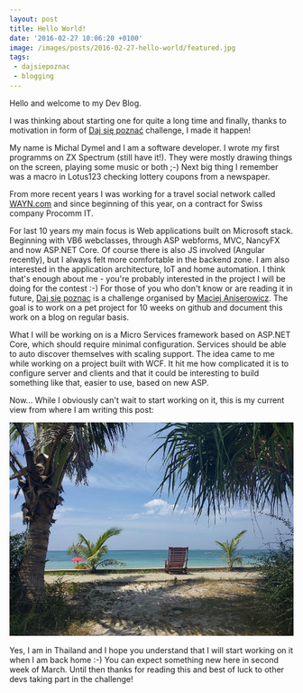 ```yaml
---
layout: post
title: Hello World!
date: '2016-02-27 10:06:20 +0100'
image: /images/posts/2016-02-27-hello-world/featured.jpg
tags: 
 - dajsiepoznac
 - blogging
---
```

Hello and welcome to my Dev Blog.

I was thinking about starting one for quite a long time and finally, thanks to motivation in form of [Daj się poznać](http://dajsiepoznac.pl) challenge, I made it happen!

My name is Michal Dymel and I am a software developer. I wrote my first programms on ZX Spectrum (still have it!). They were mostly drawing things on the screen, playing some music or both ;-) Next big thing I remember was a macro in Lotus123 checking lottery coupons from a newspaper.


From more recent years I was working for a travel social network called [WAYN.com](http://www.wayn.com) and since beginning of this year, on a contract for Swiss company Procomm IT.

For last 10 years my main focus is Web applications built on Microsoft stack. Beginning with VB6 webclasses, through ASP webforms, MVC, NancyFX and now ASP.NET Core. Of course there is also JS involved (Angular recently), but I always felt more comfortable in the backend zone. I am also interested in the application architecture, IoT and home automation.
I think that's enough about me - you're probably interested in the project I will be doing for the contest :-) For those of you who don't know or are reading it in future, [Daj się poznac](http://dajsiepoznac.pl) is a challenge organised by [Maciej Aniserowicz](http://devstyle.pl/). The goal is to work on a pet project for 10 weeks on github and document this work on a blog on regular basis.

What I will be working on is a Micro Services framework based on ASP.NET Core, which should require minimal configuration. Services should be able to auto discover themselves with scaling support. The idea came to me while working on a project built with WCF. It hit me how complicated it is to configure server and clients and that it could be interesting to build something like that, easier to use, based on new ASP.

Now... While I obviously can't wait to start working on it, this is my current view from where I am writing this post:

![Koh Lanta Long Beach](/images/posts/2016-02-27-hello-world/thailand-beach.jpg)

Yes, I am in Thailand and I hope you understand that I will start working on it when I am back home :-) You can expect something new here in second week of March.
Until then thanks for reading this and best of luck to other devs taking part in the challenge!
